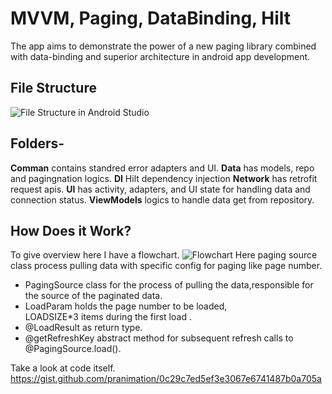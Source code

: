 ﻿# MVVM, Paging, DataBinding, Hilt
The app aims to demonstrate the power of a new paging library combined with data-binding and superior architecture in android app development.

## File Structure
![File Structure in Android Studio](https://i.postimg.cc/MptpCsP1/Screenshot-from-2022-02-20-18-06-12.png) 

## Folders-
**Comman**  contains standred error adapters and UI.
**Data** has models, repo and pagingnation logics.
**DI** Hilt dependency injection
**Network** has retrofit request apis.
**UI** has activity, adapters, and UI state for handling data and connection status.
**ViewModels** logics to handle data get from repository.


## How Does it Work?

To give overview here I have a flowchart. ![Flowchart](https://i.postimg.cc/sgX09cLT/Mvvm-1.png)
Here paging source class process pulling data with specific config for paging like page number.

 - PagingSource class for the process of pulling the data,responsible for the source of the paginated data.  
 - LoadParam holds the page number to be loaded,  
LOADSIZE*3 items during the first load .
 - @LoadResult as return type. 
 - @getRefreshKey abstract method for subsequent refresh calls to @PagingSource.load().
 
Take a look at code itself.
https://gist.github.com/pranimation/0c29c7ed5ef3e3067e6741487b0a705a
